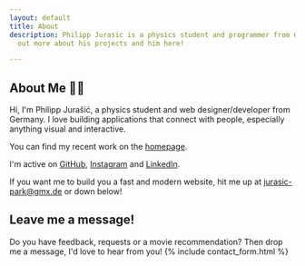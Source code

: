 ```yaml
---
layout: default
title: About
description: Philipp Jurasic is a physics student and programmer from Germany. Find
  out more about his projects and him here!

---
```

## About Me <span class="waveHand">👋🏻</span>

Hi, I'm Philipp Jurašić, a physics student and web designer/developer from Germany. I love building applications that connect with people, especially anything visual and interactive.

You can find my recent work on the [homepage](https://jurasic-park.de/).

I'm active on [GitHub](https://github.com/missing-user), [Instagram](https://www.instagram.com/philippjurasic/) and [LinkedIn](https://www.linkedin.com/in/philipp-jurasic).

If you want me to build you a fast and modern website, hit me up at [jurasic-park@gmx.de](mailto:jurasic-park@gmx.de "E-Mail") or down below!

## Leave me a message!

Do you have feedback, requests or a movie recommendation? Then drop me a message, I'd love to hear from you! {% include contact_form.html %}